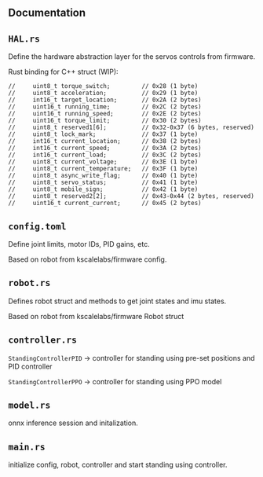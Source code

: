 ## Documentation

## `HAL.rs`

Define the hardware abstraction layer for the servos controls from firmware.

Rust binding for C++ struct (WIP):

```
//     uint8_t torque_switch;         // 0x28 (1 byte)
//     uint8_t acceleration;          // 0x29 (1 byte)
//     int16_t target_location;       // 0x2A (2 bytes)
//     uint16_t running_time;         // 0x2C (2 bytes)
//     uint16_t running_speed;        // 0x2E (2 bytes)
//     uint16_t torque_limit;         // 0x30 (2 bytes)
//     uint8_t reserved1[6];          // 0x32-0x37 (6 bytes, reserved)
//     uint8_t lock_mark;             // 0x37 (1 byte)
//     int16_t current_location;      // 0x38 (2 bytes)
//     int16_t current_speed;         // 0x3A (2 bytes)
//     int16_t current_load;          // 0x3C (2 bytes)
//     uint8_t current_voltage;       // 0x3E (1 byte)
//     uint8_t current_temperature;   // 0x3F (1 byte)
//     uint8_t async_write_flag;      // 0x40 (1 byte)
//     uint8_t servo_status;          // 0x41 (1 byte)
//     uint8_t mobile_sign;           // 0x42 (1 byte)
//     uint8_t reserved2[2];          // 0x43-0x44 (2 bytes, reserved)
//     uint16_t current_current;      // 0x45 (2 bytes)
```

## `config.toml`
Define joint limits, motor IDs, PID gains, etc.

Based on robot from kscalelabs/firmware config.


## `robot.rs`
Defines robot struct and methods to get joint states and imu states.

Based on robot from kscalelabs/firmware Robot struct


## `controller.rs`
`StandingControllerPID` -> controller for standing using pre-set positions and PID controller

`StandingControllerPPO` -> controller for standing using PPO model 

## `model.rs`
onnx inference session and initalization.

## `main.rs`
initialize config, robot, controller and start standing using controller.















